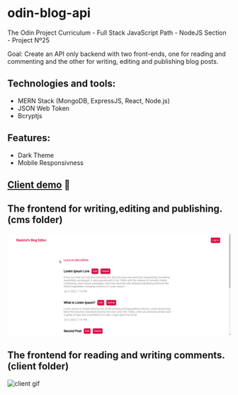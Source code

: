 # odin-blog-api

The Odin Project Curriculum - Full Stack JavaScript Path - NodeJS Section - Project Nº25

Goal: Create an API only backend with two front-ends, one for reading and commenting and the other for writing, editing and publishing blog posts.

## Technologies and tools:

- MERN Stack (MongoDB, ExpressJS, React, Node.js)
- JSON Web Token
- Bcryptjs

## Features:

- Dark Theme
- Mobile Responsivness

## [Client demo](https://stanimirkosev.github.io/odin-blog-api/) :wave:

## The frontend for writing,editing and publishing. (cms folder)

![cms gif](./views/gifs/cms.gif)

## The frontend for reading and writing comments. (client folder)

![client gif](./views/gifs/client-gif.gif)
